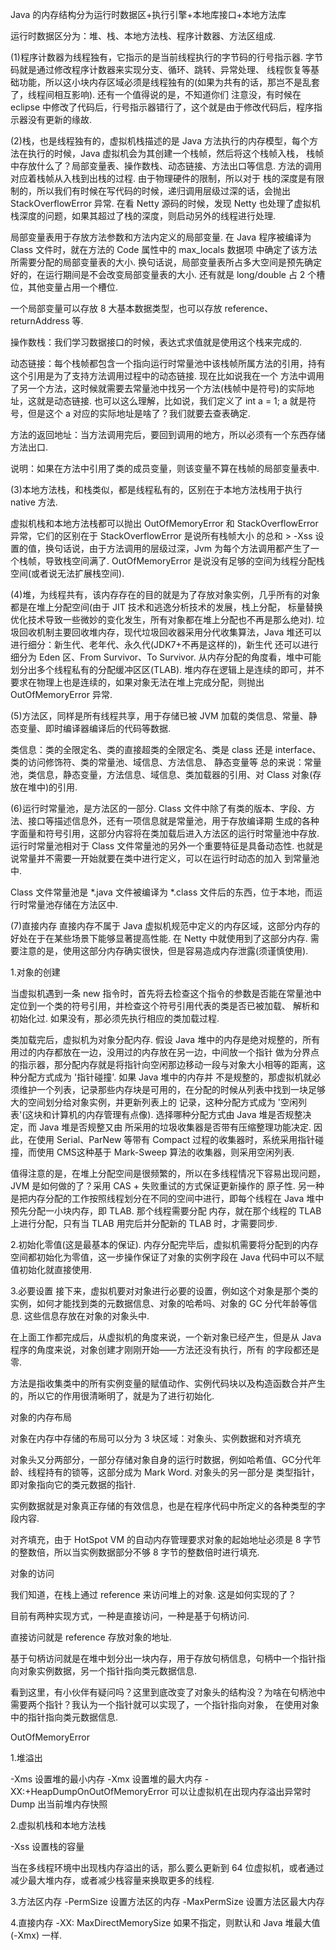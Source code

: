 Java 的内存结构分为运行时数据区+执行引擎+本地库接口+本地方法库

运行时数据区分为：堆、栈、本地方法栈、程序计数器、方法区组成.

(1)程序计数器为线程独有，它指示的是当前线程执行的字节码的行号指示器. 字节码就是通过修改程序计数器来实现分支、循环、跳转、异常处理、
线程恢复等基础功能，所以这小块内存区域必须是线程独有的(如果为共有的话，那岂不是乱套了，线程间相互影响). 还有一个值得说的是，不知道你们
注意没，有时候在 eclipse 中修改了代码后，行号指示器错行了，这个就是由于修改代码后，程序指示器没有更新的缘故.

(2)栈，也是线程独有的，虚拟机栈描述的是 Java 方法执行的内存模型，每个方法在执行的时候，Java 虚拟机会为其创建一个栈帧，然后将这个栈帧入栈，
栈帧中存放什么了？局部变量表、操作数栈、动态链接、方法出口等信息. 方法的调用对应着栈帧从入栈到出栈的过程. 由于物理硬件的限制，所以对于
栈的深度是有限制的，所以我们有时候在写代码的时候，递归调用层级过深的话，会抛出 StackOverflowError 异常.
在看 Netty 源码的时候，发现 Netty 也处理了虚拟机栈深度的问题，如果其超过了栈的深度，则启动另外的线程进行处理.

局部变量表用于存放方法参数和方法内定义的局部变量. 在 Java 程序被编译为 Class 文件时，就在方法的 Code 属性中的 max_locals 数据项
中确定了该方法所需要分配的局部变量表的大小. 换句话说，局部变量表所占多大空间是预先确定好的，在运行期间是不会改变局部变量表的大小. 
还有就是 long/double 占 2 个槽位，其他变量占用一个槽位.

一个局部变量可以存放 8 大基本数据类型，也可以存放 reference、returnAddress 等.

操作数栈：我们学习数据接口的时候，表达式求值就是使用这个栈来完成的.

动态链接：每个栈帧都包含一个指向运行时常量池中该栈帧所属方法的引用，持有这个引用是为了支持方法调用过程中的动态链接. 现在比如说我在一个
方法中调用了另一个方法，这时候就需要去常量池中找另一个方法(栈帧中是符号)的实际地址，这就是动态链接.
也可以这么理解，比如说，我们定义了 int a = 1; a 就是符号，但是这个 a 对应的实际地址是啥了？我们就要去查表确定.

方法的返回地址：当方法调用完后，要回到调用的地方，所以必须有一个东西存储方法出口.

说明：如果在方法中引用了类的成员变量，则该变量不算在栈帧的局部变量表中.


(3)本地方法栈，和栈类似，都是线程私有的，区别在于本地方法栈用于执行 native 方法.

虚拟机栈和本地方法栈都可以抛出 OutOfMemoryError 和 StackOverflowError 异常，它们的区别在于 StackOverflowError 是说所有栈帧大小
的总和 > -Xss 设置的值，换句话说，由于方法调用的层级过深，Jvm 为每个方法调用都产生了一个栈帧，导致栈空间满了.
OutOfMemoryError 是说没有足够的空间为线程分配栈空间(或者说无法扩展栈空间).


(4)堆，为线程共有，该内存存在的目的就是为了存放对象实例，几乎所有的对象都是在堆上分配空间(由于 JIT 技术和逃逸分析技术的发展，栈上分配，
标量替换优化技术导致一些微妙的变化发生，所有对象都在堆上分配也不再是那么绝对).
垃圾回收机制主要回收堆内存，现代垃圾回收器采用分代收集算法，Java 堆还可以进行细分：新生代、老年代、永久代(JDK7+不再是这样的)，新生代
还可以进行细分为 Eden 区、From Survivor、To Survivor. 从内存分配的角度看，堆中可能划分出多个线程私有的分配缓冲区区(TLAB).
堆内存在逻辑上是连续的即可，并不要求在物理上也是连续的，如果对象无法在堆上完成分配，则抛出 OutOfMemoryError 异常.


(5)方法区，同样是所有线程共享，用于存储已被 JVM 加载的类信息、常量、静态变量、即时编译器编译后的代码等数据.

类信息：类的全限定名、类的直接超类的全限定名、类是 class 还是 interface、类的访问修饰符、类的常量池、域信息、方法信息、
静态变量等
总的来说：常量池，类信息，静态变量，方法信息、域信息、类加载器的引用、对 Class 对象(存放在堆中)的引用.


(6)运行时常量池，是方法区的一部分. Class 文件中除了有类的版本、字段、方法、接口等描述信息外，还有一项信息就是常量池，用于存放编译期
生成的各种字面量和符号引用，这部分内容将在类加载后进入方法区的运行时常量池中存放.
运行时常量池相对于 Class 文件常量池的另外一个重要特征是具备动态性. 也就是说常量并不需要一开始就要在类中进行定义，可以在运行时动态的加入
到常量池中.

Class 文件常量池是 *.java 文件被编译为 *.class 文件后的东西，位于本地，而运行时常量池存储在方法区中.

(7)直接内存
直接内存不属于 Java 虚拟机规范中定义的内存区域，这部分内存的好处在于在某些场景下能够显著提高性能. 在 Netty 中就使用到了这部分内存.
需要注意的是，使用这部分内存确实很快，但是容易造成内存泄露(须谨慎使用).


1.对象的创建

当虚拟机遇到一条 new 指令时，首先将去检查这个指令的参数是否能在常量池中定位到一个类的符号引用，并检查这个符号引用代表的类是否已被加载、
解析和初始化过. 如果没有，那必须先执行相应的类加载过程.

类加载完后，虚拟机为对象分配内存. 假设 Java 堆中的内存是绝对规整的，所有用过的内存都放在一边，没用过的内存放在另一边，中间放一个指针
做为分界点的指示器，那分配内存就是将指针向空闲那边移动一段与对象大小相等的距离，这种分配方式成为 '指针碰撞'. 如果 Java 堆中的内存并
不是规整的，那虚拟机就必须维护一个列表，记录那些内存块是可用的，在分配的时候从列表中找到一块足够大的空间划分给对象实例，并更新列表上的
记录，这种分配方式成为 '空闲列表'(这块和计算机的内存管理有点像). 选择哪种分配方式由 Java 堆是否规整决定，而 Java 堆是否规整又由
所采用的垃圾收集器是否带有压缩整理功能决定. 因此，在使用 Serial、ParNew 等带有 Compact 过程的收集器时，系统采用指针碰撞，而使用 
CMS这种基于 Mark-Sweep 算法的收集器，则采用空闲列表.

值得注意的是，在堆上分配空间是很频繁的，所以在多线程情况下容易出现问题，JVM 是如何做的了？采用 CAS + 失败重试的方式保证更新操作的
原子性. 另一种是把内存分配的工作按照线程划分在不同的空间中进行，即每个线程在 Java 堆中预先分配一小块内存，即 TLAB. 那个线程需要分配
内存，就在那个线程的 TLAB 上进行分配，只有当 TLAB 用完后并分配新的 TLAB 时，才需要同步.

2.初始化零值(这是最基本的保证).
内存分配完毕后，虚拟机需要将分配到的内存空间都初始化为零值，这一步操作保证了对象的实例字段在 Java 代码中可以不赋值初始化就直接使用.

3.必要设置
接下来，虚拟机要对对象进行必要的设置，例如这个对象是那个类的实例，如何才能找到类的元数据信息、对象的哈希吗、对象的 GC 分代年龄等信息.
这些信息存放在对象的对象头中.

在上面工作都完成后，从虚拟机的角度来说，一个新对象已经产生，但是从 Java 程序的角度来说，对象创建才刚刚开始——<init>方法还没有执行，所有
的字段都还是零.

<init> 方法是指收集类中的所有实例变量的赋值动作、实例代码块以及构造函数合并产生的，所以它的作用很清晰明了，就是为了进行初始化.

对象的内存布局

对象在内存中存储的布局可以分为 3 块区域：对象头、实例数据和对齐填充

对象头又分两部分，一部分存储对象自身的运行时数据，例如哈希值、GC分代年龄、线程持有的锁等，这部分成为 Mark Word. 对象头的另一部分是
类型指针，即对象指向它的类元数据的指针.

实例数据就是对象真正存储的有效信息，也是在程序代码中所定义的各种类型的字段内容.

对齐填充，由于 HotSpot VM 的自动内存管理要求对象的起始地址必须是 8 字节的整数倍，所以当实例数据部分不够 8 字节的整数倍时进行填充.


对象的访问

我们知道，在栈上通过 reference 来访问堆上的对象. 这是如何实现的了？

目前有两种实现方式，一种是直接访问，一种是基于句柄访问.

直接访问就是 reference 存放对象的地址.

基于句柄访问就是在堆中划分出一块内存，用于存放句柄信息，句柄中一个指针指向对象实例数据，另一个指针指向类元数据信息.

看到这里，有小伙伴有疑问吗？这里到底改变了对象头的结构没？为啥在句柄池中需要两个指针？我认为一个指针就可以实现了，一个指针指向对象，
在使用对象中的指针指向类元数据信息.


OutOfMemoryError

1.堆溢出

-Xms 设置堆的最小内存
-Xmx 设置堆的最大内存
-XX:+HeapDumpOnOutOfMemoryError 可以让虚拟机在出现内存溢出异常时 Dump 出当前堆内存快照

2.虚拟机栈和本地方法栈

-Xss 设置栈的容量

当在多线程环境中出现栈内存溢出的话，那么要么更新到 64 位虚拟机，或者通过减少最大堆内存，或者减少栈容量来换取更多的线程.

3.方法区内存
-PermSize 设置方法区的内存
-MaxPermSize 设置方法区最大内存

4.直接内存
-XX: MaxDirectMemorySize 如果不指定，则默认和 Java 堆最大值(-Xmx) 一样.